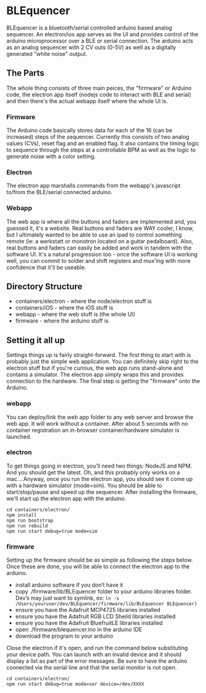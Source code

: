 # BLEquencer
BLEquencer is a bluetooth/serial controlled arduino based analog sequencer.  An electron/ios app serves as the UI 
and provides control of the arduino microprocessor over a BLE or serial connection.  The arduino acts as an analog 
sequencer with 2 CV outs (0-5V) as well as a digitally generated "white noise" output.  

## The Parts
The whole thing consists of three main peices, the "firmware" or Arduino code, the electron app itself (nodejs code 
to interact with BLE and serial) and then there's the actual webapp itself where the whole UI is.

### Firmware
The Arduino code basically stores data for each of the 16 (can be increased) steps of the sequencer.  Currently this consists
of two analog values (CVs), reset flag and an enabled flag.  It also contains the timing logic to sequence through the steps 
at a controllable BPM as well as the logic to generate noise with a color setting.

### Electron
The electron app marshalls commands from the webapp's javascript to/from the BLE/serial connected arduino.

### Webapp
The web app is where all the buttons and faders are implemented and, you guessed it, it's a website.  Real buttons and 
faders are WAY cooler, I know, but I ultimately wanted to be able to use an ipad to control something remote 
(ie: a werkstatt or monotron located on a guitar pedalboard).  Also, real buttons and faders can easily be added and work in tandem 
with the software UI.  It's a natural progression too - once the software UI is working well, you can commit to solder
and shift registers and mux'ing with more confidence that it'll be useable.


## Directory Structure
* containers/electron - where the node/electron stuff is
* containers/iOS - where the iOS stuff is
* webapp - where the web stuff is (the whole UI)
* firmware - where the arduino stuff is


## Setting it all up
Settings things up is fairly straight-forward.  The first thing to start with is probably just the simple web application.  You
can definitely skip right to the electron stuff but if you're curious, the web app runs stand-alone and contains a simulator.
The electron app simply wraps this and provides connection to the hardware.  The final step is getting the "firmware" onto the Arduino.

### webapp
You can deploy/link the web app folder to any web server and browse the web app.  It will work without a container.  After 
about 5 seconds with no container registration an in-browser container/hardware simulator is launched.

### electron
To get things going in electron, you’ll need two things: NodeJS and NPM.  And you should get the latest.  Oh, and this probably only
works on a mac....Anyway, once you run the electron app, you should see it come up with a hardware simulator (mode=sim).  You 
should be able to start/stop/pause and speed up the sequencer.  After installing the firmware, we'll start up the electron app with 
the arduino.
```
cd containers/electron/
npm install
npm run bootstrap
npm run rebuild
npm run start debug=true mode=sim
```

### firmware
Setting up the firmware should be as simple as following the steps below.  Once these are done, you will be able to connect 
the electron app to the arduino.
* install arduino software if you don’t have it
* copy ./firmware/lib/BLEquencer folder to your arduino libraries folder. 
Dev’s may just want to symlink, ex: ```ln -s /Users/youruser/dev/BLEquencer/firmware/lib/BLEquencer BLEquencer)```
* ensure you have the Adafruit MCP4725 libraries installed
* ensure you have the Adafruit RGB LCD Sheild libraries installed
* ensure you have the Adafruit BluefruitLE libraries installed
* open ./firmware/blequencer.ino in the arduino IDE
* download the program to your arduino

Close the electron if it's open, and run the command below substituting your device path.  You can launch with an invalid device
and it should display a list as part of the error messages.  Be sure to have the arduino connected via the serial line and that 
the serial monitor is not open.
```
cd containers/electron/
npm run start debug=true mode=ser device=/dev/XXXX
```


